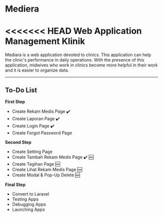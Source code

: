 # Mediera
<<<<<<< HEAD
Web Application Management Klinik
=======
Mediara is a web application devoted to clinics. This application can help the clinic's performance in daily operations.
With the presence of this application, midwives who work in clinics become more helpful in their work and it is easier to organize data.

***

## To-Do List
**First Step**
- Create Rekam Medis Page :heavy_check_mark:
- Create Laporan Page :heavy_check_mark:
- Create Login Page :heavy_check_mark:
- Create Forgot Password Page 

**Second Step**
- Create Setting Page
- Create Tambah Rekam Medis Page :heavy_check_mark: :new:
- Create Tagihan Page :new:
- Create Lihat Rekam Medis Page :new:
- Create Modal & Pop-Up Delete :new:

**Final Step**
- Convert to Laravel
- Testing Apps
- Debugging Apps
- Launching Apps
